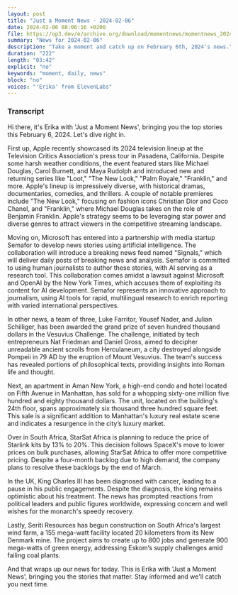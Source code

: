 ```yaml
---
layout: post
title: "Just a Moment News - 2024-02-06"
date: 2024-02-06 08:06:16 +0200
file: https://op3.dev/e/archive.org/download/momentnews/momentnews_2024-02-06.mp3
summary: "News for 2024-02-06"
description: "Take a moment and catch up on February 6th, 2024's news."
duration: "222"
length: "03:42"
explicit: "no"
keywords: "moment, daily, news"
block: "no"
voices: "'Erika' from ElevenLabs"
---
```


### Transcript

Hi there, it's Erika with 'Just a Moment News', bringing you the top stories this February 6, 2024. Let's dive right in.

First up, Apple recently showcased its 2024 television lineup at the Television Critics Association's press tour in Pasadena, California. Despite some harsh weather conditions, the event featured stars like Michael Douglas, Carol Burnett, and Maya Rudolph and introduced new and returning series like "Loot," "The New Look," "Palm Royale," "Franklin," and more. Apple's lineup is impressively diverse, with historical dramas, documentaries, comedies, and thrillers. A couple of notable premieres include "The New Look," focusing on fashion icons Christian Dior and Coco Chanel, and "Franklin," where Michael Douglas takes on the role of Benjamin Franklin. Apple's strategy seems to be leveraging star power and diverse genres to attract viewers in the competitive streaming landscape.

Moving on, Microsoft has entered into a partnership with media startup Semafor to develop news stories using artificial intelligence. The collaboration will introduce a breaking news feed named "Signals," which will deliver daily posts of breaking news and analysis. Semafor is committed to using human journalists to author these stories, with AI serving as a research tool. This collaboration comes amidst a lawsuit against Microsoft and OpenAI by the New York Times, which accuses them of exploiting its content for AI development. Semafor represents an innovative approach to journalism, using AI tools for rapid, multilingual research to enrich reporting with varied international perspectives.

In other news, a team of three, Luke Farritor, Yousef Nader, and Julian Schilliger, has been awarded the grand prize of seven hundred thousand dollars in the Vesuvius Challenge. The challenge, initiated by tech entrepreneurs Nat Friedman and Daniel Gross, aimed to decipher unreadable ancient scrolls from Herculaneum, a city destroyed alongside Pompeii in 79 AD by the eruption of Mount Vesuvius. The team's success has revealed portions of philosophical texts, providing insights into Roman life and thought.

Next, an apartment in Aman New York, a high-end condo and hotel located on Fifth Avenue in Manhattan, has sold for a whopping sixty-one million five hundred and eighty thousand dollars. The unit, located on the building's 24th floor, spans approximately six thousand three hundred square feet. This sale is a significant addition to Manhattan's luxury real estate scene and indicates a resurgence in the city’s luxury market.

Over in South Africa, StarSat Africa is planning to reduce the price of Starlink kits by 13% to 20%. This decision follows SpaceX's move to lower prices on bulk purchases, allowing StarSat Africa to offer more competitive pricing. Despite a four-month backlog due to high demand, the company plans to resolve these backlogs by the end of March.

In the UK, King Charles III has been diagnosed with cancer, leading to a pause in his public engagements. Despite the diagnosis, the king remains optimistic about his treatment. The news has prompted reactions from political leaders and public figures worldwide, expressing concern and well wishes for the monarch's speedy recovery.

Lastly, Seriti Resources has begun construction on South Africa's largest wind farm, a 155 mega-watt facility located 20 kilometers from its New Denmark mine. The project aims to create up to 800 jobs and generate 900 mega-watts of green energy, addressing Eskom’s supply challenges amid failing coal plants.

And that wraps up our news for today. This is Erika with 'Just a Moment News', bringing you the stories that matter. Stay informed and we'll catch you next time.
